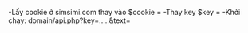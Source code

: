  -Lấy cookie ở simsimi.com thay vào $cookie =
 -Thay key $key =
 -Khởi chạy: domain/api.php?key=.....&text=
